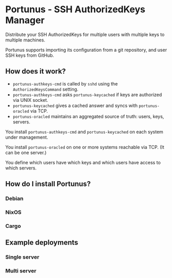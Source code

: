 # Portunus - SSH AuthorizedKeys Manager

Distribute your SSH AuthorizedKeys for multiple users with multiple keys to multiple machines.

Portunus supports importing its configuration from a git repository, and user SSH keys from GitHub.

## How does it work?

- `portunus-authkeys-cmd` is called by `sshd` using the `AuthorizedKeysCommand` setting.
- `portunus-authkeys-cmd` asks `portunus-keycached` if keys are authorized via UNIX socket.
- `portunus-keycached` gives a cached answer and syncs with `portunus-oracled` via TCP.
- `portunus-oracled` maintains an aggregated source of truth: users, keys, servers.

You install `portunus-authkeys-cmd` and `portunus-keycached` on each system under management.

You install `portunus-oracled` on one or more systems reachable via TCP. (It can be one server.)

You define which users have which keys and which users have access to which servers.

## How do I install Portunus?

### Debian

### NixOS

### Cargo

## Example deployments

### Single server

### Multi server
